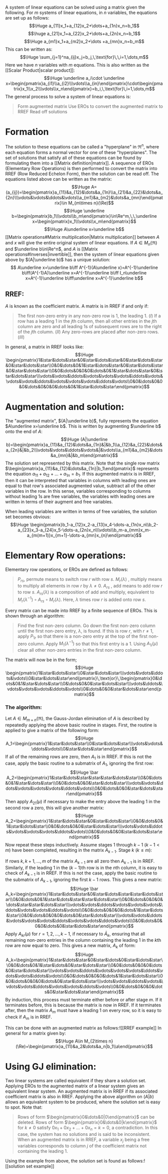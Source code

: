 
A system of linear equations can be solved using a matrix given the following. For $m$ systems of linear equations, in $n$ variables, the equations are set up as follows:
$$\Huge a_{11}x_1+a_{12}x_2+\dots+a_{1n}x_n=b_1$$
$$\huge a_{21}x_1+a_{22}x_2+\dots+a_{2n}x_n=b_1$$
$$\Huge a_{m1}x_1+a_{m2}x_2+\dots +a_{mn}x_n=b_m$$
This can be written as:
$$\Huge \sum_{j=1}^na_{ij}x_j=b_j,\,\text{for}\,\,i=1,\dots,m$$
Here we have $n$ variables with $m$ equations. This is also written as the [[Scalar Product|scalar product]]:$$\Huge \underline a_i\cdot \underline x=\begin{pmatrix}a_{i1}\\a_{i2}\\\vdots\\a_{in}\end{pmatrix}\cdot\begin{pmatrix}x_1\\x_2\\\vdots\\x_n\end{pmatrix}=b_i,\,\text{for}\,i=1,\dots,m$$
The general process to solve a system of linear equations is:
> Form augmented matrix
> Use EROs to convert the augmented matrix to RREF
> Read off solutions
# Formation

The solution to these equations can be called a "hyperplane" in $\Re^n$, where each equation forms a normal vector for one of these "hyperplanes". The set of solutions that satisfy all of these equations can be found by formulating them into a [[Matrix definition|matrix]]. A sequence of EROs (Elementary Row Operations) is then performed to convert the matrix into RREF (Row Reduced Echelon Form), then the solution can be read off. The equations listed above can be written as the matrix:$$\Huge A=(a_{ij})=\begin{pmatrix}a_{11}&a_{12}&\dots&a_{1n}\\a_{21}&a_{22}&\dots&a_{2n}\\\vdots&\vdots&\ddots&\vdots\\a_{m1}&a_{m2}&\dots&a_{mn}\end{pmatrix}\in M_{m\times n}(\Re)$$
$$\Huge \underline b=\begin{pmatrix}b_1\\\vdots\\b_m\end{pmatrix}\in\Re^m,\,\,\underline x=\begin{pmatrix}x_1\\\vdots\\x_m\end{pmatrix}$$
$$\Huge A\underline x=\underline b$$
[[Matrix operations#Matrix multiplication|Matrix multiplication]] between $A$ and $x$ will give the entire original system of linear equations. If $A\in M_n(\Re)$ and $\underline b\in\Re^n$, and $A$ is [[Matrix operations#Inverses|invertible]], then the system of linear equations given above by $(A|\underline b)$ has a unique solution:
$$ A\underline x=\underline b\iff A^{-1}(A\underline x)=A^{-1}\underline b\iff(A^{-1}A)\underline x=A^{-1}\underline b\iff I_n\underline x=A^{-1}\underline b\iff\underline x=A^{-1}\underline b$$
## RREF:

$A$ is known as the coefficient matrix. A matrix is in RREF if and only if:
> The first non-zero entry in any non-zero row is $1$, the leading $1$. ($I$)
> If a row has a leading $1$ in the $j$th column, then all other entries in the $j$th column are zero and all leading $1$s of subsequent rows are to the right of the $j$th column. ($II$)
> Any zero-rows are placed after non-zero rows. ($III$)

In general, a matrix in RREF looks like:
$$\Huge \begin{pmatrix}1&\star&\dots&\star&0&\star&\dots&\star&0&\star&\dots&\star&0&\star&\dots&\star\\0&0&\dots&0&1&\star&\dots&\star&0&\star&\dots&\star&0&\star&\dots&\star\\0&0&\dots&0&0&0&\dots&0&1&\star&\dots&\star&0&\star&\dots&\star\\\vdots&\vdots&\ddots&\vdots&\vdots&\vdots&\ddots&\vdots&\vdots&\vdots&\ddots&\vdots&\vdots&\vdots&\ddots&\vdots\\0&0&\dots&0&0&0&\dots&0&0&0&\dots&0&1&\star&\dots&\star\end{pmatrix}$$

# Augmentation and solution:

The "augmented matrix", $(A|\underline b)$, fully represents the equation $A\underline x=\underline b$. This is written by augmenting $\underline b$ onto the end of $A$:
$$\Huge (A|\underline b)=\begin{pmatrix}a_{11}&a_{12}&\dots&a_{1n}&|&b_1\\a_{12}&a_{22}&\dots&a_{2n}&|&b_2\\\vdots&\vdots&\ddots&\vdots&|&\vdots\\a_{m1}&a_{m2}&\dots&a_{mn}&|&b_m\end{pmatrix}$$
The solution set represented by this matrix. Note that the single row matrix $\begin{pmatrix}a_{11}&a_{12}&\dots&a_{1n}|b_1\end{pmatrix}$ represents the equation $a_{11}+a_{12}+\dots+a_{1n}=b_1$. If this augmented matrix is in RREF, then it can be interpreted that variables in columns with leading ones are equal to that row's associated augmented value, subtract all of the other variables in the row. In this sense, variables corresponding to columns without leading 1s are free variables, the variables with leading ones are written in terms of their augment and free variables.

When leading variables are written in terms of free variables, the solution set becomes obvious:
$$\Huge \begin{pmatrix}b_1-a_{12}x_2-a_{13}x_4-\dots-a_{1n}x_n\\b_2-a_{23}x_3-a_{24}x_5-\dots-a_{2n}x_n\\\vdots\\b_m-a_{mm}x_m-a_{m(m+1)}x_{m+1}-\dots-a_{mn}x_{n}\end{pmatrix}$$

# Elementary Row operations:

Elementary row operations, or EROs are defined as follows:
>$P_{rs}$, permute means to switch row $r$ with row $s$.
>$M_r(\lambda)$ , multiply means to multiply all elements in row $r$ by $\lambda\neq 0$.
>$A_{rs}$ , add means to add row $r$ to row $s$.
>$A_{rs}(\lambda)$ is a composition of add and multiply, equivalent to $M_r(\lambda^{-1})\circ A_{rs}\circ M_r(\lambda)$. Here, $\lambda$ times row $r$ is added onto row $s$.

Every matrix can be made into RREF by a finite sequence of EROs. This is shown through an algorithm:
> Find the first non-zero column.
> Go down the first non-zero column until the first non-zero entry, $\lambda$, is found.
> If this is row $r$, with $r\neq 1$, apply $P_{1r}$ so that there is a non-zero entry at the top of the first non-zero column.
> Apply $M_1(\lambda^{-1})$ so that this first entry is a $1$.
> Using $A_{1i}(\mu)$ clear all other non-zero entries in the first non-zero column.

The matrix will now be in the form;
$$\Huge \begin{pmatrix}1&\star&\dots&\star\\0&\star&\dots&\star\\\vdots&\vdots&\ddots&\vdots\\0&\star&\dots&\star\end{pmatrix}\,\text{or}\,\begin{pmatrix}0&\dots&0&1&\star&\dots&\star\\0&\dots&0&0&\star&\dots&\star\\\vdots&\ddots&\vdots&\vdots&\vdots&\ddots&\vdots\\0&\dots&0&0&\star&\dots&\star\end{pmatrix}$$
### The algorithm:

Let $A\in M_{m\times n}(\Re)$, the Gauss-Jordan elimination of $A$ is described by repeatedly applying the above basic routine in stages. First, the routine is applied to give a matrix of the following form:
$$\Huge A_1=\begin{pmatrix}1&\star&\dots&\star\\0&\star&\dots&\star\\\vdots&\vdots&\ddots&\vdots\\0&\star&\dots&\star\end{pmatrix}$$
If all of the remaining rows are zero, then $A_1$ is in RREF. If this is not the case, apply the basic routine to a submatrix of $A_1$, ignoring the first row:
$$\Huge \bar A_2=\begin{pmatrix}1&\star&\dots&\star&\star&\star&\dots&\star\\0&0&\dots&0&1&\star&\dots&\star\\0&0&\dots&0&0&\star&\dots&\star\\\vdots&\vdots&\ddots&\vdots&\vdots&\vdots&\ddots&\vdots\\0&0&\dots&0&0&\star&\dots&\star\end{pmatrix}$$
Then apply $A_{21}(\mu)$ if necessary to make the entry above the leading 1 in the second row a zero, this will give another matrix:$$\Huge A_2=\begin{pmatrix}1&\star&\dots&\star&0&\star&\dots&\star\\0&0&\dots&0&1&\star&\dots&\star\\0&0&\dots&0&0&\star&\dots&\star\\\vdots&\vdots&\ddots&\vdots&\vdots&\vdots&\ddots&\vdots\\0&0&\dots&0&0&\star&\dots&\star\end{pmatrix}$$
Now repeat these steps inductively. Assume stages $1$ through $k-1$ ($k-1<m$) have been completed, resulting in the matrix $A_{k-1}$. Stage $k$ ($k\leq m$): 

If rows $k,k+1,\dots,m$ of the matrix $A_{k-1}$ are all zero then $A_{k-1}$ is in RREF. Similarly, if the leading 1 in the ($k-1$)th row is in the $n$th column, it is easy to check of $A_{k-1}$ is in RREF. If this is not the case, apply the basic routine to the submatrix of $A_{k-1}$, ignoring the first $k-1$ rows. This gives a new matrix:$$\Huge \bar A_k=\begin{pmatrix}1&\star&\dots&\star&0&\star&\dots&\star&\star&\dots&\star\\0&0&\dots&0&1&\star&\dots&\star&\star&\dots&\star\\0&0&\dots&0&0&0&\dots&\star&\star&\dots&\star\\\vdots&\vdots&\ddots&\vdots&\vdots&\vdots&\ddots&\vdots&\vdots&\ddots&\vdots\\0&0&\dots&0&0&0&\dots&1&\star&\dots&\star\\0&0&\dots&0&0&0&\dots&0&\star&\dots&\star\\\vdots&\vdots&\ddots&\vdots&\vdots&\vdots&\ddots&\vdots&\vdots&\ddots&\vdots\\0&0&\dots&0&0&0&\dots&0&\star&\dots&\star\end{pmatrix}$$
Apply $A_{kr}(\mu)$ for $r=1,2,\dots,k-1$, if necessary to $\bar A_k$, ensuring that all remaining non-zero entries in the column containing the leading 1 in the $k$th row are now equal to zero. This gives a new matrix, $A_k$ of form:
$$\Huge A_k=\begin{pmatrix}1&\star&\dots&\star&0&\star&\dots&0&\star&\dots&\star\\0&0&\dots&0&1&\star&\dots&0&\star&\dots&\star\\0&0&\dots&0&0&0&\dots&0&\star&\dots&\star\\\vdots&\vdots&\ddots&\vdots&\vdots&\vdots&\ddots&\vdots&\vdots&\ddots&\vdots\\0&0&\dots&0&0&0&\dots&1&\star&\dots&\star\\0&0&\dots&0&0&0&\dots&0&\star&\dots&\star\\\vdots&\vdots&\ddots&\vdots&\vdots&\vdots&\ddots&\vdots&\vdots&\ddots&\vdots\\0&0&\dots&0&0&0&\dots&0&\star&\dots&\star\end{pmatrix}$$
By induction, this process must terminate either before or after stage $m$. If it terminates before, this is because the matrix is now in RREF. If it terminates after, then the matrix $A_m$ must have a leading 1 on every row, so it is easy to check if $A_m$ is in RREF.

This can be done with an augmented matrix as follows:![[RREF example]]
In general for a matrix given by:
$$\Huge A\in M_{2\times n}(\Re)=\begin{pmatrix}a_{11}&a_2&\dots&a_n|b_1\\a\end{pmatrix}$$
# Using GJ elimination:

Two linear systems are called equivalent if they share a solution set. Applying EROs to the augmented matrix of a linear system gives an equivalent linear system. An augmented matrix is in RREF if its associated coefficient matrix is also in RREF. Applying the above algorithm on $(A|b)$ allows an equivalent system to be produced, where the solution set is easy to spot. Note that:
> Rows of form $\begin{pmatrix}0&\dots&0|0\end{pmatrix}$ can be deleted.
> Rows of form $\begin{pmatrix}0&\dots&0|k\end{pmatrix}$ for $k\neq 0$ satisfy $0x_1+0x_2+\dots+0x_n=k=0$, a contradiction. In this case, the system has no solutions and is said to be inconsistent.
> When an augmented matrix is in RREF, a variable $x_j$ being a free variables corresponds to column $j$ of the coefficient matrix not containing the leading 1.

Using the example from above, the solution set is found as follows:![[solution set example]]

